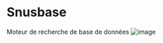 # Snusbase
Moteur de recherche de base de données
![image](https://github.com/b8dy/Snusbase/assets/128633074/5fd2ec5a-93bf-46cc-97d2-a258d747f6df)

